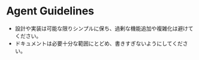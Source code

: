 # Agent Guidelines

- 設計や実装は可能な限りシンプルに保ち、過剰な機能追加や複雑化は避けてください。
- ドキュメントは必要十分な範囲にとどめ、書きすぎないようにしてください。
